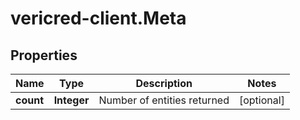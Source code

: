 # vericred-client.Meta

## Properties
Name | Type | Description | Notes
------------ | ------------- | ------------- | -------------
**count** | **Integer** | Number of entities returned | [optional] 


